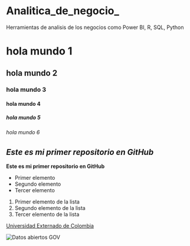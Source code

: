 # Analitica_de_negocio_
Herramientas de analisis de los negocios como Power BI, R, SQL, Python

# hola mundo 1
## hola mundo 2
### hola mundo 3
#### hola mundo 4
##### hola mundo 5
###### hola mundo 6

## *Este es mi primer repositorio en GitHub*
**Este es mi primer repositorio en GitHub**



* Primer elemento
* Segundo elemento
* Tercer elemento

1. Primer elemento de la lista
2. Segundo elemento de la lista
3. Tercer elemento de la lista

[Universidad Externado de Colombia](https://www.uexternado.edu.co/)

![Datos abiertos GOV](https://govco-prod-webutils.s3.amazonaws.com/uploads/2022-12-13/d50f15a1-7851-407a-98c4-5bb14ee301ae-1imagen_noticia.svg)
